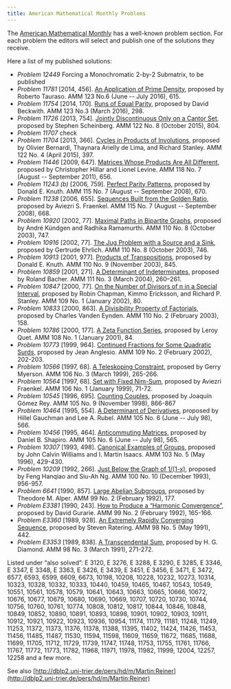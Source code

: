 ```yaml
---
title: American Mathematical Monthly Problems
---
```


The [American Mathematical Monthly](https://maa.org/publication/the-american-mathematical-monthly/) has a well-known problem section. For each problem the editors will select and publish one of the solutions they receive. 

Here a list of my published solutions:

- *Problem 12449* Forcing a Monochromatic 2-by-2 Submatrix, to be published
- *Problem 11781* [2014, 456]. [An Application of Prime Density](https://www.jstor.org/stable/10.4169/amer.math.monthly.123.6.613), proposed by Roberto Tauraso. AMM 123 No.6 (June -- July 2016), 615.
- *Problem 11754* [2014, 170]. [Runs of Equal Parity](https://www.jstor.org/stable/10.4169/amer.math.monthly.123.3.296), proposed by David Beckwith. AMM 123 No.3 (March 2016), 298.
- *Problem 11726* [2013, 754]. [Jointly Discontinuous Only on a Cantor Set](https://www.jstor.org/stable/10.4169/amer.math.monthly.122.8.801), proposed by Stephen Scheinberg. AMM 122 No. 8 (October 2015), 804.
- *Problem 11707* check
- *Problem 11704* [2013, 366]. [Cycles in Products of Involutions](https://www.jstor.org/stable/10.4169/amer.math.monthly.122.04.390), proposed by Olivier Bernardi, Thaynara Arielly de Lima, and Richard Stanley. AMM 122 No. 4 (April 2015), 397.
- *Problem 11446* [2009, 647]. [Matrices Whose Products Are All Different](https://www.jstor.org/stable/10.4169/amer.math.monthly.118.07.653), proposed by Christopher Hillar and Lionel Levine. AMM 118 No. 7 (August -- September 2011), 656.
- *Problem 11243 (b)* [2006, 759]. [Perfect Parity Patterns](https://www.jstor.org/stable/27642574), proposed by Donald E. Knuth. AMM 115 No. 7 (August -- September 2008), 670.
- *Problem 11238* [2006, 655]. [Sequences Built from the Golden Ratio](http://www.jstor.org/stable/27642573), proposed by Aviezri S. Fraenkel. AMM 115 No. 7 (August -- September 2008), 668.
- *Problem 10920* [2002, 77]. [Maximal Paths in Bipartite Graphs](https://www.jstor.org/stable/3647871), proposed by André Kündgen and Radhika Ramamurthi. AMM 110 No. 8 (October 2003), 747.
- *Problem 10916* [2002, 77]. [The Jug Problem with a Source and a Sink](www.jstor.org/stable/3647869), proposed by Gertrude Ehrlich. AMM 110 No. 8 (October 2003), 746.
- *Problem 10913* [2001, 977]. [Products of Transpositions](https://www.jstor.org/stable/3647812), proposed by Donald E. Knuth. AMM 110 No. 9 (November 2003), 845.
- *Problem 10859* [2001, 271]. [A Determinant of Indeterminates](http://www.jstor.org/stable/4145143), proposed by Roland Bacher. AMM 111 No. 3 (March 2004), 260–261.
- *Problem 10847* [2000, 77]. [On the Number of Divisors of n in a Special Interval](https://www.jstor.org/stable/2695782), proposed by Robin Chapman, Kimmo Ericksson, and Richard P. Stanley. AMM 109 No. 1 (January 2002), 80.
- *Problem 10833* [2000, 863]. [A Divisibility Property of Factorials](https://www.jstor.org/stable/3647786), proposed by Charles Vanden Eynden. AMM 110 No. 2 (February 2003), 158.
- *Problem 10786* [2000, 177]. [A Zeta Function Series](https://www.jstor.org/stable/2695697), proposed by Leroy Quet. AMM 108 No. 1 (January 2001), 84.
- *Problem 10773* [1999, 964]. [Continued Fractions for Some Quadratic Surds](https://www.jstor.org/stable/2695342), proposed by Jean Anglesio. AMM 109 No. 2 (February 2002), 202-203.
- *Problem 10566* [1997, 68]. [A Teleskoping Constraint](https://www.jstor.org/stable/2589693), proposed by Gerry Myerson. AMM 106 No. 3 (March 1999), 265-266.
- *Problem 10564* [1997, 68]. [Set with Fixed Nim-Sum](https://www.jstor.org/stable/2589601), proposed by Aviezri Fraenkel. AMM 106 No. 1 (January 1999), 71-72.
- *Problem 10545* [1996, 695]. [Counting Couples](https://www.jstor.org/stable/2589231), proposed by Joaquín Gómez Rey. AMM 105 No. 9 (November 1998), 866-867
- *Problem 10464* [1995, 554]. [A Determinant of Derivatives](https://www.jstor.org/stable/2589422), proposed by Hillel Gauchman and Lee A. Rubel. AMM 105 No. 6 (June -- July 98), 566.
- *Problem 10456* [1995, 464]. [Anticommuting Matrices](https://www.jstor.org/stable/2589421), proposed by Daniel B. Shapiro. AMM 105 No. 6 (June -- July 98), 565.
- *Problem 10307* [1993, 498]. [Canonical Examples of Groups](https://www.jstor.org/stable/2974940), proposed by John Calvin Williams and I. Martin Isaacs. AMM 103 No. 5 (May 1996), 429-430.
- *Problem 10209* [1992, 266]. [Just Below the Graph of 1/(1-x)](https://www.jstor.org/stable/2324228), proposed by Feng Hanqiao and Siu-Ah Ng. AMM 100 No. 10 (December 1993), 956-957.
- *Problem 6641* [1990, 857]. [Large Abelian Subgroups](https://www.jstor.org/stable/2324201), proposed by Theodore M. Alper. AMM 99 No. 2 (February 1992), 177.
- *Problem E3381* [1990, 243]. [How to Produce a “Harmonic Convergence”](https://www.jstor.org/stable/2324194), proposed by David Gurarie. AMM 99 No. 2 (February 1992), 165-166.
- *Problem E3360* [1989, 928]. [An Extremely Rapidly Converging Sequence](https://www.jstor.org/stable/2323868), proposed by Steven Ratering. AMM 98 No. 5 (May 1991), 442.
- *Problem E3353* [1989, 838]. [A Transcendental Sum](https://www.jstor.org/stable/2325040), proposed by H. G. Diamond. AMM 98 No. 3 (March 1991), 271-272.

Listed under “also solved”: E 3120, E 3276, E 3288, E 3290, E 3285, E 3346, E 3347, E 3348, E 3363, E 3426, E 3439, E 3451, E 3456, E 3471, E 3472, 6577, 6593, 6599, 6609, 6673, 10198, 10208, 10228, 10232, 10273, 10314, 10323, 10328, 10332, 10333, 10440, 10459, 10465, 10467, 10543, 10549, 10551, 10561, 10578, 10579,
10641, 10643, 10663, 10665, 10666, 10672, 10676, 10677, 10679, 10680, 10690, 10669, 10707, 10720, 10730, 10744, 10756, 10760, 10761, 10774, 10808, 10812, 10817, 10844, 10846, 10848, 10849, 10852, 10890, 10891, 10893, 10898, 10901, 10902, 10903, 10911, 10912, 10921, 10922, 10923, 10936, 10954, 11174, 11179, 11181, 11248, 11249, 11253, 11372, 11373, 11376, 11378, 11388, 11395, 11402, 11424, 11426, 11453, 11456, 11485, 11487, 11530, 11594, 11598, 11609, 11659, 11672, 11685, 11688, 11699, 11705, 11712, 11729, 11739, 11747, 11748, 11753, 11755, 11761, 11766, 11767, 11772, 11773, 11782, 11968, 11971, 11978, 11982, 11999, 12004, 
12257, 12258
and a few more.

See also [http://dblp2.uni-trier.de/pers/hd/m/Martin:Reiner](http://dblp2.uni-trier.de/pers/hd/m/Martin:Reiner)
